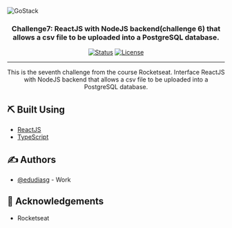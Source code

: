 <img alt="GoStack" src="https://storage.googleapis.com/golden-wind/bootcamp-gostack/header-desafios-new.png" />

<h3 align="center">Challenge7: ReactJS with NodeJS backend(challenge 6) that allows a csv file to be uploaded into a PostgreSQL database.</h3>

<div align="center">

[![Status](https://img.shields.io/badge/status-active-success.svg)]()
[![License](https://img.shields.io/badge/license-MIT-blue.svg)](/LICENSE)

</div>

---

<p align="center"> This is the seventh challenge from the course Rocketseat. Interface ReactJS with NodeJS backend that allows a csv file to be uploaded into a PostgreSQL database.
    <br>
</p>

## ⛏️ Built Using <a name = "built_using"></a>

- [ReactJS](https://reactjs.org)
- [TypeScript](https://www.typescriptlang.org/)

## ✍️ Authors <a name = "authors"></a>

- [@edudiasg](https://github.com/edudiasg) - Work

## 🎉 Acknowledgements <a name = "acknowledgement"></a>

- Rocketseat
